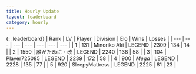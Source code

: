 ```yaml
---
title: Hourly Update
layout: leaderboard
category: hourly
---
```


{: .leaderboard}
| Rank | LV | Player | Division | Elo | Wins | Losses |
| --- | --- | --- | --- | --- | --- | --- |
| <span data-change="0">1</span> | 131 | <span title="ID: 456466">Minoriko Aki</span> | LEGEND | <span data-change="0">2309</span> | <span data-change="0">134</span> | <span data-change="0">14</span> |
| <span data-change="0">2</span> | 1550 | <span title="ID: 451068">誰がために・改</span> | LEGEND | <span data-change="0">2240</span> | <span data-change="0">138</span> | <span data-change="0">58</span> |
| <span data-change="0">3</span> | 104 | <span title="ID: 725085">Player725085</span> | LEGEND | <span data-change="0">2239</span> | <span data-change="0">172</span> | <span data-change="0">58</span> |
| <span data-change="0">4</span> | 900 | <span title="ID: 651782">_Mega_</span> | LEGEND | <span data-change="0">2228</span> | <span data-change="0">135</span> | <span data-change="0">77</span> |
| <span data-change="0">5</span> | 920 | <span title="ID: 153129">SleepyMattress</span> | LEGEND | <span data-change="0">2225</span> | <span data-change="0">81</span> | <span data-change="0">23</span> |